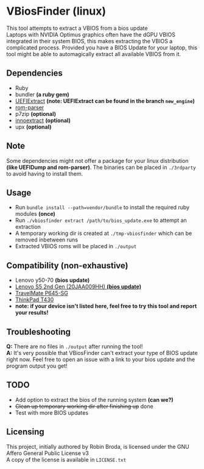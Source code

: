 # VBiosFinder (linux)

This tool attempts to extract a VBIOS from a bios update  
Laptops with NVIDIA Optimus graphics often have the dGPU VBIOS integrated in their system BIOS, this makes extracting the VBIOS a complicated process. Provided you have a BIOS Update for your laptop, this tool might be able to automagically extract all available VBIOS from it.

## Dependencies
- Ruby
- bundler **(a ruby gem)**
- [UEFIExtract](https://github.com/LongSoft/UEFITool) **(note: UEFIExtract can be found in the branch `new_engine`)**
- [rom-parser](https://github.com/awilliam/rom-parser)
- p7zip **(optional)**
- [innoextract](https://github.com/dscharrer/innoextract) **(optional)**
- upx **(optional)**

## Note
Some dependencies might not offer a package for your linux distribution **(like UEFIDump and rom-parser)**. The binaries can be placed in `./3rdparty` to avoid having to install them.

## Usage
- Run `bundle install --path=vendor/bundle` to install the required ruby modules **(once)**
- Run `./vbiosfinder extract /path/to/bios_update.exe` to attempt an extraction
- A temporary working dir is created at `./tmp-vbiosfinder` which can be removed inbetween runs
- Extracted VBIOS roms will be placed in `./output`

## Compatibility (non-exhaustive)
- Lenovo y50-70 **(bios update)**
- [Lenovo S5 2nd Gen (20JAA009HH) **(bios update)**](https://github.com/coderobe/VBiosFinder/issues/1)
- [TravelMate P645-SG](https://github.com/coderobe/VBiosFinder/issues/9)
- [ThinkPad T430](https://github.com/coderobe/VBiosFinder/issues/18)
- **note: if your device isn't listed here, feel free to try this tool and report your results!**

## Troubleshooting
**Q:** There are no files in `./output` after running the tool!  
**A:** It's very possible that VBiosFinder can't extract your type of BIOS update right now. Feel free to open an issue with a link to your bios update and the program output you get!

## TODO
- Add option to extract the bios of the running system **(can we?)**
- ~~Clean up temporary working dir after finishing up~~ done
- Test with more BIOS updates

## Licensing
This project, initially authored by Robin Broda, is licensed under the GNU Affero General Public License v3  
A copy of the license is available in `LICENSE.txt`
